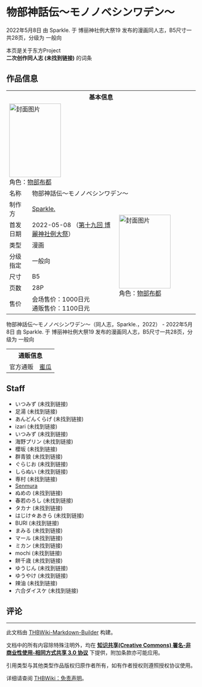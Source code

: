 # 物部神話伝～モノノベシンワデン～

<!-- source html: G:\repos\THBWiki-Markdown-Builder\THBWikiMarkdown\Temp\main\e\ea\ns0%3A%E7%89%A9%E9%83%A8%E7%A5%9E%E8%A9%B1%E4%BC%9D%EF%BD%9E%E3%83%A2%E3%83%8E%E3%83%8E%E3%83%99%E3%82%B7%E3%83%B3%E3%83%AF%E3%83%87%E3%83%B3%EF%BD%9E.html -->

2022年5月8日 由 Sparkle. 于 博丽神社例大祭19 发布的漫画同人志，B5尺寸一共28页，分级为 一般向

本页是关于东方Project  
 **二次创作同人志 (未找到链接)** 的词条

## 作品信息

<table><tbody><tr><th colspan="3">基本信息</th></tr><tr><td class="cover-artwork-mobile" colspan="2"><a href="./文件-物部神話伝～モノノベシンワデン～封面.jpg.md" class="image" title="封面图片"><img alt="封面图片" src="https://upload.thwiki.cc/thumb/0/03/%E7%89%A9%E9%83%A8%E7%A5%9E%E8%A9%B1%E4%BC%9D%EF%BD%9E%E3%83%A2%E3%83%8E%E3%83%8E%E3%83%99%E3%82%B7%E3%83%B3%E3%83%AF%E3%83%87%E3%83%B3%EF%BD%9E%E5%B0%81%E9%9D%A2.jpg/137px-%E7%89%A9%E9%83%A8%E7%A5%9E%E8%A9%B1%E4%BC%9D%EF%BD%9E%E3%83%A2%E3%83%8E%E3%83%8E%E3%83%99%E3%82%B7%E3%83%B3%E3%83%AF%E3%83%87%E3%83%B3%EF%BD%9E%E5%B0%81%E9%9D%A2.jpg" decoding="async" loading="lazy" width="137" height="196" srcset="https://upload.thwiki.cc/thumb/0/03/%E7%89%A9%E9%83%A8%E7%A5%9E%E8%A9%B1%E4%BC%9D%EF%BD%9E%E3%83%A2%E3%83%8E%E3%83%8E%E3%83%99%E3%82%B7%E3%83%B3%E3%83%AF%E3%83%87%E3%83%B3%EF%BD%9E%E5%B0%81%E9%9D%A2.jpg/205px-%E7%89%A9%E9%83%A8%E7%A5%9E%E8%A9%B1%E4%BC%9D%EF%BD%9E%E3%83%A2%E3%83%8E%E3%83%8E%E3%83%99%E3%82%B7%E3%83%B3%E3%83%AF%E3%83%87%E3%83%B3%EF%BD%9E%E5%B0%81%E9%9D%A2.jpg 1.5x, https://upload.thwiki.cc/thumb/0/03/%E7%89%A9%E9%83%A8%E7%A5%9E%E8%A9%B1%E4%BC%9D%EF%BD%9E%E3%83%A2%E3%83%8E%E3%83%8E%E3%83%99%E3%82%B7%E3%83%B3%E3%83%AF%E3%83%87%E3%83%B3%EF%BD%9E%E5%B0%81%E9%9D%A2.jpg/273px-%E7%89%A9%E9%83%A8%E7%A5%9E%E8%A9%B1%E4%BC%9D%EF%BD%9E%E3%83%A2%E3%83%8E%E3%83%8E%E3%83%99%E3%82%B7%E3%83%B3%E3%83%AF%E3%83%87%E3%83%B3%EF%BD%9E%E5%B0%81%E9%9D%A2.jpg 2x" data-file-width="628" data-file-height="900"></a><div class="cover-char">角色：<a href="./物部布都.md" title="物部布都">物部布都</a></div></td>
</tr><tr><td class="label">名称</td><td colspan="2"> 物部神話伝～モノノベシンワデン～ </td></tr><tr><td class="label">制作方</td><td><a href="./Sparkle..md" title="Sparkle.">Sparkle.</a></td><td class="cover-artwork" rowspan="7" style="min-width:196px;"><a href="./文件-物部神話伝～モノノベシンワデン～封面.jpg.md" class="image" title="封面图片"><img alt="封面图片" src="https://upload.thwiki.cc/thumb/0/03/%E7%89%A9%E9%83%A8%E7%A5%9E%E8%A9%B1%E4%BC%9D%EF%BD%9E%E3%83%A2%E3%83%8E%E3%83%8E%E3%83%99%E3%82%B7%E3%83%B3%E3%83%AF%E3%83%87%E3%83%B3%EF%BD%9E%E5%B0%81%E9%9D%A2.jpg/137px-%E7%89%A9%E9%83%A8%E7%A5%9E%E8%A9%B1%E4%BC%9D%EF%BD%9E%E3%83%A2%E3%83%8E%E3%83%8E%E3%83%99%E3%82%B7%E3%83%B3%E3%83%AF%E3%83%87%E3%83%B3%EF%BD%9E%E5%B0%81%E9%9D%A2.jpg" decoding="async" loading="lazy" width="137" height="196" srcset="https://upload.thwiki.cc/thumb/0/03/%E7%89%A9%E9%83%A8%E7%A5%9E%E8%A9%B1%E4%BC%9D%EF%BD%9E%E3%83%A2%E3%83%8E%E3%83%8E%E3%83%99%E3%82%B7%E3%83%B3%E3%83%AF%E3%83%87%E3%83%B3%EF%BD%9E%E5%B0%81%E9%9D%A2.jpg/205px-%E7%89%A9%E9%83%A8%E7%A5%9E%E8%A9%B1%E4%BC%9D%EF%BD%9E%E3%83%A2%E3%83%8E%E3%83%8E%E3%83%99%E3%82%B7%E3%83%B3%E3%83%AF%E3%83%87%E3%83%B3%EF%BD%9E%E5%B0%81%E9%9D%A2.jpg 1.5x, https://upload.thwiki.cc/thumb/0/03/%E7%89%A9%E9%83%A8%E7%A5%9E%E8%A9%B1%E4%BC%9D%EF%BD%9E%E3%83%A2%E3%83%8E%E3%83%8E%E3%83%99%E3%82%B7%E3%83%B3%E3%83%AF%E3%83%87%E3%83%B3%EF%BD%9E%E5%B0%81%E9%9D%A2.jpg/273px-%E7%89%A9%E9%83%A8%E7%A5%9E%E8%A9%B1%E4%BC%9D%EF%BD%9E%E3%83%A2%E3%83%8E%E3%83%8E%E3%83%99%E3%82%B7%E3%83%B3%E3%83%AF%E3%83%87%E3%83%B3%EF%BD%9E%E5%B0%81%E9%9D%A2.jpg 2x" data-file-width="628" data-file-height="900"></a><div class="cover-char">角色：<a href="./物部布都.md" title="物部布都">物部布都</a></div></td>
</tr><tr><td class="label">首发日期</td><td>2022-05-08&#160;（<a href="/展会作品列表?e=%E5%8D%9A%E4%B8%BD%E7%A5%9E%E7%A4%BE%E4%BE%8B%E5%A4%A7%E7%A5%AD%2319">第十九回 博麗神社例大祭</a>）</td></tr><tr><td class="label">类型</td><td>漫画</td></tr><tr><td class="label">分级指定</td><td>一般向</td></tr><tr><td class="label">尺寸</td><td>B5</td></tr><tr><td class="label">页数</td><td>28P</td></tr><tr><td class="label">售价</td><td>会场售价：1000日元<br>通贩售价：1100日元</td></tr></tbody></table>

物部神話伝～モノノベシンワデン～（同人志，Sparkle.，2022） - 2022年5月8日 由 Sparkle. 于 博丽神社例大祭19 发布的漫画同人志，B5尺寸一共28页，分级为 一般向

<table><tbody><tr><th colspan="3">通贩信息</th></tr><tr><td class="label">官方通贩</td><td colspan="2"><a rel="nofollow" class="external text" href="https://www.melonbooks.co.jp/detail/detail.php?product_id=1459101">蜜瓜</a></td></tr></tbody></table>



## Staff
- いつみず (未找到链接)
- 足湯 (未找到链接)
- あんどんくらげ (未找到链接)
- izari (未找到链接)
- いつみず (未找到链接)
- 海野プリン (未找到链接)
- 櫻坂 (未找到链接)
- 群青狼 (未找到链接)
- ぐらじお (未找到链接)
- しらぬい (未找到链接)
- 専村 (未找到链接)
- [Senmura](./テツノセンム.md)
- ぬめの (未找到链接)
- 春若のろし (未找到链接)
- タカナ (未找到链接)
- はじけ☆あきら (未找到链接)
- BURI (未找到链接)
- まみる (未找到链接)
- マール (未找到链接)
- ミカン (未找到链接)
- mochi (未找到链接)
- 餅千歳 (未找到链接)
- ゆうじん (未找到链接)
- ゆうやけ (未找到链接)
- 辣油 (未找到链接)
- 六合ダイスケ (未找到链接)


## 评论




---

此文档由 [THBWiki-Markdown-Builder](https://github.com/Delsin-Yu/THBWiki-Markdown-Builder) 构建。

文档中的所有内容除特殊注明外，均在 [**知识共享(Creative Commons) 署名-非商业性使用-相同方式共享 3.0 协议**](https://creativecommons.org/licenses/by-sa/3.0/deed.zh-hans) 下提供，附加条款亦可能应用。

引用类型与其他类型作品版权归原作者所有，如有作者授权则遵照授权协议使用。

详细请查阅 [THBWiki：免责声明](https://thbwiki.cc/THBWiki:%E5%85%8D%E8%B4%A3%E5%A3%B0%E6%98%8E)。

